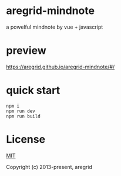 # aregrid-mindnote

a powelful mindnote by vue + javascript

# preview

https://aregrid.github.io/aregrid-mindnote/#/

# quick start

```
npm i
npm run dev
npm run build
```

# License

[MIT](https://opensource.org/licenses/MIT)

Copyright (c) 2013-present, aregrid
